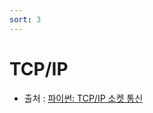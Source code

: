 ```yaml
---
sort: 3
---
```


# TCP/IP

* 출처 : [파이썬: TCP/IP 소켓 통신](https://duri1994.github.io/python/python-socket-network/)
